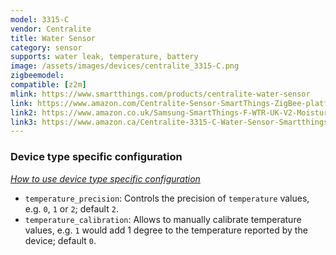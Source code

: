 ```yaml
---
model: 3315-C 
vendor: Centralite
title: Water Sensor
category: sensor
supports: water leak, temperature, battery
image: /assets/images/devices/centralite_3315-C.png
zigbeemodel: 
compatible: [z2m]
mlink: https://www.smartthings.com/products/centralite-water-sensor
link: https://www.amazon.com/Centralite-Sensor-SmartThings-ZigBee-platforms/dp/B072DYHPY7
link2: https://www.amazon.co.uk/Samsung-SmartThings-F-WTR-UK-V2-Moisture-Sensor/dp/B01LWYF4LD
link3: https://www.amazon.ca/Centralite-3315-C-Water-Sensor-Smartthings/dp/B072DYHPY7
---
```

### Device type specific configuration
*[How to use device type specific configuration](https://www.zigbee2mqtt.io/information/configuration)*


* `temperature_precision`: Controls the precision of `temperature` values,
e.g. `0`, `1` or `2`; default `2`.
* `temperature_calibration`: Allows to manually calibrate temperature values,
e.g. `1` would add 1 degree to the temperature reported by the device; default `0`. 
